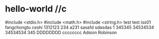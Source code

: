 # hello-world  //c
#include <stdio.h>
#include <math.h>
#include <string.h>
test
test
iss01
fangchongtu
ceshi
1312123
234
a231
sasa1d
sdasdas
1
345345
34534534
34534534
345
DDDDDDDD
cccccccc
Adsion
Robinson

